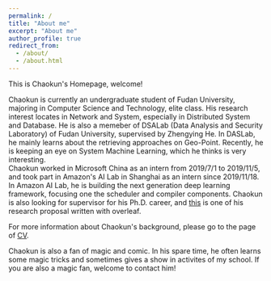 ```yaml
---
permalink: /
title: "About me"
excerpt: "About me"
author_profile: true
redirect_from: 
  - /about/
  - /about.html
---
```


This is Chaokun's Homepage, welcome!

Chaokun is currently an undergraduate student of Fudan University, majoring in Computer Science and Technology, elite class. His research interest locates in Network and System, especially in Distributed System and Database. He is also a memeber of DSALab (Data Analysis and Security Laboratory) of Fudan University, supervised by Zhengying He. In DASLab, he mainly learns about the retrieving approaches on Geo-Point. Recently, he is keeping an eye on System Machine Learning, which he thinks is very interesting. <br>
Chaokun worked in Microsoft China as an intern from 2019/7/1 to 2019/11/5, and took part in Amazon's AI Lab in Shanghai as an intern since 2019/11/18. In Amazon AI Lab, he is building the next generation deep learning framework, focusing one the scheduler and compiler components. 
Chaokun is also looking for supervisor for his Ph.D. career, and [this](https://www.overleaf.com/read/rqbrthfphfqv
) is one of his research proposal written with overleaf.

For more information about Chaokun's background, please go to the page of [CV](https://chaokunchang.github.io/cv/). 

Chaokun is also a fan of magic and comic. In his spare time, he often learns some magic tricks and sometimes gives a show in activites of my school. If you are also a magic fan, welcome to contact him!
